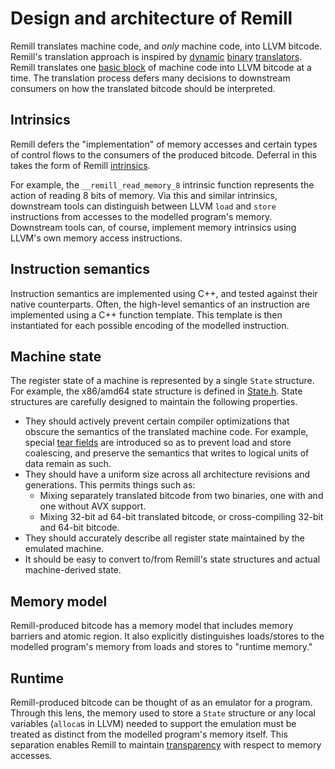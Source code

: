 
# Design and architecture of Remill

Remill translates machine code, and *only* machine code, into LLVM bitcode. Remill's translation approach is inspired by [dynamic](https://software.intel.com/en-us/articles/pin-a-dynamic-binary-instrumentation-tool)
[binary](https://github.com/DynamoRIO/dynamorio) [translators](https://github.com/Granary/granary2). Remill translates one [basic block](https://en.wikipedia.org/wiki/Basic_block) of machine code into LLVM bitcode at a time. The translation process defers many decisions to downstream consumers on how the translated bitcode should be interpreted.

## Intrinsics

Remill defers the "implementation" of memory accesses and certain types of
control flows to the consumers of the produced bitcode. Deferral in this takes
the form of Remill [intrinsics](https://github.com/trailofbits/remill/blob/master/remill/Arch/Runtime/Intrinsics.h).

For example, the `__remill_read_memory_8` intrinsic function represents the
action of reading 8 bits of memory. Via this and similar intrinsics, downstream
tools can distinguish between LLVM `load` and `store` instructions from accesses
to the modelled program's memory. Downstream tools can, of course, implement
memory intrinsics using LLVM's own memory access instructions. 

## Instruction semantics

Instruction semantics are implemented using C++, and tested against their
native counterparts. Often, the high-level semantics of an instruction are
implemented using a C++ function template. This template is then instantiated
for each possible encoding of the modelled instruction.

## Machine state

The register state of a machine is represented by a single `State` structure.
For example, the x86/amd64 state structure is defined in
[State.h](https://github.com/trailofbits/remill/blob/master/remill/Arch/X86/Runtime/State.h). State structures are carefully
designed to maintain the following properties.

 - They should actively prevent certain compiler optimizations that obscure the
   semantics of the translated machine code. For example, special
   [tear fields](https://github.com/trailofbits/remill/blob/master/remill/Arch/X86/Runtime/State.h#L211)
   are introduced so as to prevent load and store coalescing, and preserve the
   semantics that writes to logical units of data remain as such.
 - They should have a uniform size across all architecture revisions and
   generations. This permits things such as:
    - Mixing separately translated bitcode from two binaries, one with and one without AVX support.
    - Mixing 32-bit ad 64-bit translated bitcode, or cross-compiling 32-bit and
      64-bit bitcode.
 - They should accurately describe all register state maintained by the
    emulated machine.
 - It should be easy to convert to/from Remill's state structures and actual
    machine-derived state.

## Memory model

Remill-produced bitcode has a memory model that includes memory barriers and atomic region.
It also explicitly distinguishes loads/stores to the modelled program's memory from
loads and stores to "runtime memory."

## Runtime

Remill-produced bitcode can be thought of as an emulator for a program.
Through this lens, the memory used to store a `State` structure or any local
variables (`alloca`s in LLVM) needed to support the emulation must be treated
as distinct from the modelled program's memory itself. This separation enables
Remill to maintain [transparency](http://www.burningcutlery.com/derek/docs/transparency-VEE12.pdf)
with respect to memory accesses.

